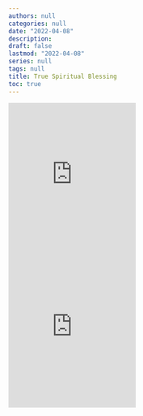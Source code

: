 ```yaml
---
authors: null
categories: null
date: "2022-04-08"
description: 
draft: false
lastmod: "2022-04-08"
series: null
tags: null
title: True Spiritual Blessing
toc: true
---
```


<!--more-->

<iframe height="300" width="50%" frameborder="no" scrolling="no" seamless allow="autoplay" src="https://player.simplecast.com/979d9ce3-f852-4c56-b88a-37df40b1e940?dark=false"></iframe> 


<iframe width="50%" height="300" scrolling="no" frameborder="no" allow="autoplay" src="https://w.soundcloud.com/player/?url=https%3A//api.soundcloud.com/playlists/1443342&color=%23ff5500&auto_play=true&hide_related=false&show_comments=true&show_user=true&show_reposts=false&show_teaser=true&visual=true"></iframe>